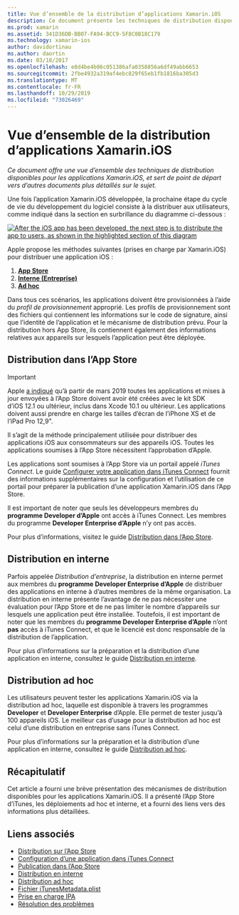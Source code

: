 ```yaml
---
title: Vue d’ensemble de la distribution d’applications Xamarin.iOS
description: Ce document présente les techniques de distribution disponibles pour les applications Xamarin.iOS, et sert de point de départ vers d’autres documents plus détaillés sur le sujet.
ms.prod: xamarin
ms.assetid: 341D36DB-BB07-FA94-BCC9-5F8C0B18C179
ms.technology: xamarin-ios
author: davidortinau
ms.author: daortin
ms.date: 03/18/2017
ms.openlocfilehash: e8d4be4b06c051386afa0358856a6df49abb6653
ms.sourcegitcommit: 2fbe4932a319af4ebc829f65eb1fb1816ba305d3
ms.translationtype: MT
ms.contentlocale: fr-FR
ms.lasthandoff: 10/29/2019
ms.locfileid: "73026469"
---
```

# <a name="xamarinios-app-distribution-overview"></a>Vue d’ensemble de la distribution d’applications Xamarin.iOS

_Ce document offre une vue d’ensemble des techniques de distribution disponibles pour les applications Xamarin.iOS, et sert de point de départ vers d’autres documents plus détaillés sur le sujet._

Une fois l’application Xamarin.iOS développée, la prochaine étape du cycle de vie du développement du logiciel consiste à la distribuer aux utilisateurs, comme indiqué dans la section en surbrillance du diagramme ci-dessous :

[![](images/publishingdiagram.png "After the iOS app has been developed, the next step is to distribute the app to users, as shown in the highlighted section of this diagram")](images/publishingdiagram.png#lightbox)

Apple propose les méthodes suivantes (prises en charge par Xamarin.iOS) pour distribuer une application iOS :

1. [**App Store**](#App_Store_Distribution)
2. [**Interne (Entreprise)** ](#In-House_Distribution)
3. [**Ad hoc**](#Ad_Hoc_Distribution)

Dans tous ces scénarios, les applications doivent être provisionnées à l’aide du *profil de provisionnement* approprié. Les profils de provisionnement sont des fichiers qui contiennent les informations sur le code de signature, ainsi que l’identité de l’application et le mécanisme de distribution prévu. Pour la distribution hors App Store, ils contiennent également des informations relatives aux appareils sur lesquels l’application peut être déployée.

<a name="App_Store_Distribution"/>

## <a name="app-store-distribution"></a>Distribution dans l’App Store

> [!IMPORTANT]
> Apple [a indiqué](https://developer.apple.com/ios/submit/) qu’à partir de mars 2019 toutes les applications et mises à jour envoyées à l’App Store doivent avoir été créées avec le kit SDK d’iOS 12.1 ou ultérieur, inclus dans Xcode 10.1 ou ultérieur.
> Les applications doivent aussi prendre en charge les tailles d’écran de l’iPhone XS et de l’iPad Pro 12,9".

Il s’agit de la méthode principalement utilisée pour distribuer des applications iOS aux consommateurs sur des appareils iOS. Toutes les applications soumises à l’App Store nécessitent l’approbation d’Apple.

Les applications sont soumises à l’App Store via un portail appelé *iTunes Connect*. Le guide [Configurer votre application dans iTunes Connect](~/ios/deploy-test/app-distribution/app-store-distribution/itunesconnect.md) fournit des informations supplémentaires sur la configuration et l’utilisation de ce portail pour préparer la publication d’une application Xamarin.iOS dans l’App Store.

Il est important de noter que seuls les développeurs membres du **programme Developer d’Apple** ont accès à iTunes Connect. Les membres du programme **Developer Enterprise d’Apple** n’y ont pas accès.

Pour plus d’informations, visitez le guide [Distribution dans l’App Store](~/ios/deploy-test/app-distribution/app-store-distribution/index.md).

<a name="In-House_Distribution"/>

## <a name="in-house-distribution"></a>Distribution en interne

Parfois appelée *Distribution d’entreprise*, la distribution en interne permet aux membres du **programme Developer Enterprise d’Apple** de distribuer des applications en interne à d’autres membres de la même organisation. La distribution en interne présente l’avantage de ne pas nécessiter une évaluation pour l’App Store et de ne pas limiter le nombre d’appareils sur lesquels une application peut être installée. Toutefois, il est important de noter que les membres du **programme Developer Enterprise d’Apple** n’ont **pas** accès à iTunes Connect, et que le licencié est donc responsable de la distribution de l’application.

Pour plus d’informations sur la préparation et la distribution d’une application en interne, consultez le guide [Distribution en interne](~/ios/deploy-test/app-distribution/in-house-distribution.md).

<a name="Ad_Hoc_Distribution"/>

## <a name="ad-hoc-distribution"></a>Distribution ad hoc

Les utilisateurs peuvent tester les applications Xamarin.iOS via la distribution ad hoc, laquelle est disponible à travers les programmes **Developer** et **Developer Enterprise** d’Apple. Elle permet de tester jusqu’à 100 appareils iOS. Le meilleur cas d’usage pour la distribution ad hoc est celui d’une distribution en entreprise sans iTunes Connect.

Pour plus d’informations sur la préparation et la distribution d’une application en interne, consultez le guide [Distribution ad hoc](~/ios/deploy-test/app-distribution/ad-hoc-distribution.md).

## <a name="summary"></a>Récapitulatif

Cet article a fourni une brève présentation des mécanismes de distribution disponibles pour les applications Xamarin.iOS. Il a présenté l’App Store d’iTunes, les déploiements ad hoc et interne, et a fourni des liens vers des informations plus détaillées.

## <a name="related-links"></a>Liens associés

- [Distribution sur l’App Store](~/ios/deploy-test/app-distribution/app-store-distribution/index.md)
- [Configuration d’une application dans iTunes Connect](~/ios/deploy-test/app-distribution/app-store-distribution/itunesconnect.md)
- [Publication dans l’App Store](~/ios/deploy-test/app-distribution/app-store-distribution/publishing-to-the-app-store.md)
- [Distribution en interne](~/ios/deploy-test/app-distribution/in-house-distribution.md)
- [Distribution ad hoc](~/ios/deploy-test/app-distribution/ad-hoc-distribution.md)
- [Fichier iTunesMetadata.plist](~/ios/deploy-test/app-distribution/itunesmetadata.md)
- [Prise en charge IPA](~/ios/deploy-test/app-distribution/ipa-support.md)
- [Résolution des problèmes](~/ios/deploy-test/troubleshooting.md)
